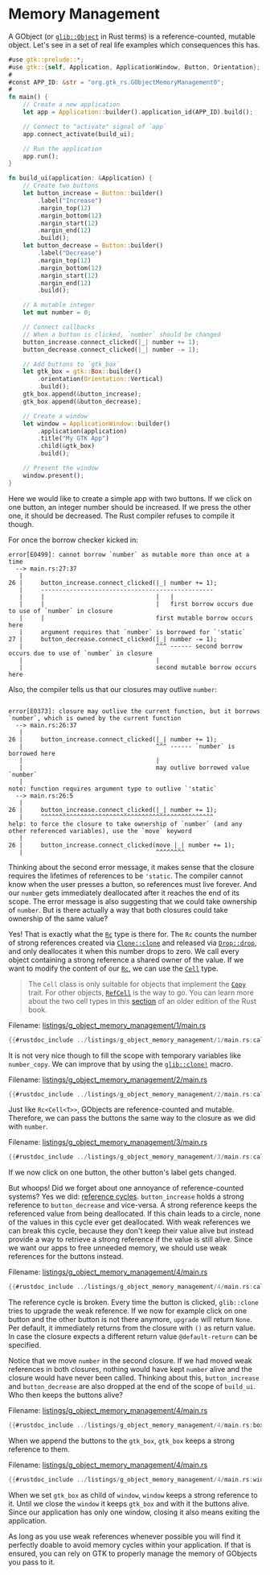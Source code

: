 # Memory Management

A GObject (or [`glib::Object`](https://gtk-rs.org/gtk-rs-core/stable/latest/docs/glib/object/struct.Object.html) in Rust terms) is a reference-counted, mutable object.
Let's see in a set of real life examples which consequences this has.

```rust ,no_run,compile_fail
#use gtk::prelude::*;
#use gtk::{self, Application, ApplicationWindow, Button, Orientation};
#
#const APP_ID: &str = "org.gtk_rs.GObjectMemoryManagement0";
#
fn main() {
    // Create a new application
    let app = Application::builder().application_id(APP_ID).build();

    // Connect to "activate" signal of `app`
    app.connect_activate(build_ui);

    // Run the application
    app.run();
}

fn build_ui(application: &Application) {
    // Create two buttons
    let button_increase = Button::builder()
        .label("Increase")
        .margin_top(12)
        .margin_bottom(12)
        .margin_start(12)
        .margin_end(12)
        .build();
    let button_decrease = Button::builder()
        .label("Decrease")
        .margin_top(12)
        .margin_bottom(12)
        .margin_start(12)
        .margin_end(12)
        .build();

    // A mutable integer
    let mut number = 0;

    // Connect callbacks
    // When a button is clicked, `number` should be changed
    button_increase.connect_clicked(|_| number += 1);
    button_decrease.connect_clicked(|_| number -= 1);

    // Add buttons to `gtk_box`
    let gtk_box = gtk::Box::builder()
        .orientation(Orientation::Vertical)
        .build();
    gtk_box.append(&button_increase);
    gtk_box.append(&button_decrease);

    // Create a window
    let window = ApplicationWindow::builder()
        .application(application)
        .title("My GTK App")
        .child(&gtk_box)
        .build();

    // Present the window
    window.present();
}
```

Here we would like to create a simple app with two buttons.
If we click on one button, an integer number should be increased. If we press the other one, it should be decreased.
The Rust compiler refuses to compile it though.

For once the borrow checker kicked in:

```console
error[E0499]: cannot borrow `number` as mutable more than once at a time
  --> main.rs:27:37
   |
26 |     button_increase.connect_clicked(|_| number += 1);
   |     ------------------------------------------------
   |     |                               |   |
   |     |                               |   first borrow occurs due to use of `number` in closure
   |     |                               first mutable borrow occurs here
   |     argument requires that `number` is borrowed for `'static`
27 |     button_decrease.connect_clicked(|_| number -= 1);
   |                                     ^^^ ------ second borrow occurs due to use of `number` in closure
   |                                     |
   |                                     second mutable borrow occurs here
```

Also, the compiler tells us that our closures may outlive `number`:

```console

error[E0373]: closure may outlive the current function, but it borrows `number`, which is owned by the current function
  --> main.rs:26:37
   |
26 |     button_increase.connect_clicked(|_| number += 1);
   |                                     ^^^ ------ `number` is borrowed here
   |                                     |
   |                                     may outlive borrowed value `number`
   |
note: function requires argument type to outlive `'static`
  --> main.rs:26:5
   |
26 |     button_increase.connect_clicked(|_| number += 1);
   |     ^^^^^^^^^^^^^^^^^^^^^^^^^^^^^^^^^^^^^^^^^^^^^^^^
help: to force the closure to take ownership of `number` (and any other referenced variables), use the `move` keyword
   |
26 |     button_increase.connect_clicked(move |_| number += 1);
   |                                     ^^^^^^^^
```

Thinking about the second error message, it makes sense that the closure requires the lifetimes of references to be `'static`.
The compiler cannot know when the user presses a button, so references must live forever.
And our `number` gets immediately deallocated after it reaches the end of its scope.
The error message is also suggesting that we could take ownership of `number`.
But is there actually a way that both closures could take ownership of the same value?

Yes! That is exactly what the [`Rc`](https://doc.rust-lang.org/std/rc/struct.Rc.html) type is there for.
The `Rc` counts the number of strong references created via [`Clone::clone`](https://doc.rust-lang.org/std/clone/trait.Clone.html#tymethod.clone) and released via [`Drop::drop`](https://doc.rust-lang.org/std/ops/trait.Drop.html#tymethod.drop), and only deallocates it when this number drops to zero.
We call every object containing a strong reference a shared owner of the value.
If we want to modify the content of our [`Rc`](https://doc.rust-lang.org/std/rc/struct.Rc.html),
we can use the [`Cell`](https://doc.rust-lang.org/std/cell/struct.Cell.html) type.

> The `Cell` class is only suitable for objects that implement the [`Copy`](https://doc.rust-lang.org/core/marker/trait.Copy.html) trait.
> For other objects, [`RefCell`](https://doc.rust-lang.org/std/cell/struct.RefCell.html) is the way to go.
> You can learn more about the two cell types in this [section](https://doc.rust-lang.org/1.30.0/book/first-edition/choosing-your-guarantees.html#cell-types) of an older edition of the Rust book.

Filename: <a class=file-link href="https://github.com/gtk-rs/gtk4-rs/blob/master/book/listings/g_object_memory_management/1/main.rs">listings/g_object_memory_management/1/main.rs</a>

```rust ,no_run,noplayground
{{#rustdoc_include ../listings/g_object_memory_management/1/main.rs:callback}}
```

It is not very nice though to fill the scope with temporary variables like `number_copy`.
We can improve that by using the [`glib::clone!`](https://gtk-rs.org/gtk-rs-core/stable/latest/docs/glib/macro.clone.html) macro.

Filename: <a class=file-link href="https://github.com/gtk-rs/gtk4-rs/blob/master/book/listings/g_object_memory_management/2/main.rs">listings/g_object_memory_management/2/main.rs</a>

```rust ,no_run,noplayground
{{#rustdoc_include ../listings/g_object_memory_management/2/main.rs:callback}}
```

Just like `Rc<Cell<T>>`, GObjects are reference-counted and mutable.
Therefore, we can pass the buttons the same way to the closure as we did with `number`.

Filename: <a class=file-link href="https://github.com/gtk-rs/gtk4-rs/blob/master/book/listings/g_object_memory_management/3/main.rs">listings/g_object_memory_management/3/main.rs</a>

```rust ,no_run,noplayground
{{#rustdoc_include ../listings/g_object_memory_management/3/main.rs:callback}}
```

If we now click on one button, the other button's label gets changed.

But whoops!
Did we forget about one annoyance of reference-counted systems?
Yes we did: [reference cycles](https://doc.rust-lang.org/book/ch15-06-reference-cycles.html).
`button_increase` holds a strong reference to `button_decrease` and vice-versa.
A strong reference keeps the referenced value from being deallocated.
If this chain leads to a circle, none of the values in this cycle ever get deallocated.
With weak references we can break this cycle, because they don't keep their value alive but instead provide a way to retrieve a strong reference if the value is still alive.
Since we want our apps to free unneeded memory, we should use weak references for the buttons instead.

Filename: <a class=file-link href="https://github.com/gtk-rs/gtk4-rs/blob/master/book/listings/g_object_memory_management/4/main.rs">listings/g_object_memory_management/4/main.rs</a>

```rust ,no_run,noplayground
{{#rustdoc_include ../listings/g_object_memory_management/4/main.rs:callback}}
```

The reference cycle is broken.
Every time the button is clicked, `glib::clone` tries to upgrade the weak reference.
If we now for example click on one button and the other button is not there anymore, `upgrade` will return `None`.
Per default, it immediately returns from the closure with `()` as return value.
In case the closure expects a different return value `@default-return` can be specified.

Notice that we move `number` in the second closure.
If we had moved weak references in both closures, nothing would have kept `number` alive and the closure would have never been called.
Thinking about this, `button_increase` and `button_decrease` are also dropped at the end of the scope of `build_ui`.
Who then keeps the buttons alive?

Filename: <a class=file-link href="https://github.com/gtk-rs/gtk4-rs/blob/master/book/listings/g_object_memory_management/4/main.rs">listings/g_object_memory_management/4/main.rs</a>

```rust ,no_run,noplayground
{{#rustdoc_include ../listings/g_object_memory_management/4/main.rs:box_append}}
```

When we append the buttons to the `gtk_box`, `gtk_box` keeps a strong reference to them.

Filename: <a class=file-link href="https://github.com/gtk-rs/gtk4-rs/blob/master/book/listings/g_object_memory_management/4/main.rs">listings/g_object_memory_management/4/main.rs</a>

```rust ,no_run,noplayground
{{#rustdoc_include ../listings/g_object_memory_management/4/main.rs:window_child}}
```

When we set `gtk_box` as child of `window`, `window` keeps a strong reference to it.
Until we close the `window` it keeps `gtk_box` and with it the buttons alive.
Since our application has only one window, closing it also means exiting the application.

As long as you use weak references whenever possible you will find it perfectly doable to avoid memory cycles within your application.
If that is ensured, you can rely on GTK to properly manage the memory of GObjects you pass to it.
